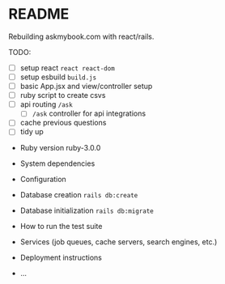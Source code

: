 # README

Rebuilding askmybook.com with react/rails.

TODO:
- [ ] setup react `react react-dom`
- [ ] setup esbuild `build.js`
- [ ] basic App.jsx and view/controller setup
- [ ] ruby script to create csvs
- [ ] api routing `/ask`
    - [ ] `/ask` controller for api integrations
- [ ] cache previous questions
- [ ] tidy up

* Ruby version
ruby-3.0.0

* System dependencies

* Configuration

* Database creation
`rails db:create`

* Database initialization
`rails db:migrate`

* How to run the test suite

* Services (job queues, cache servers, search engines, etc.)

* Deployment instructions

* ...
